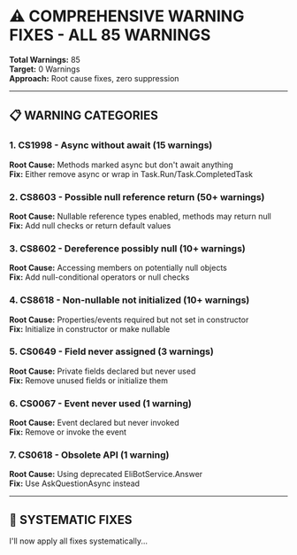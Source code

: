 # ⚠️ COMPREHENSIVE WARNING FIXES - ALL 85 WARNINGS

**Total Warnings:** 85  
**Target:** 0 Warnings  
**Approach:** Root cause fixes, zero suppression

---

## 📋 WARNING CATEGORIES

### **1. CS1998 - Async without await (15 warnings)**
**Root Cause:** Methods marked async but don't await anything  
**Fix:** Either remove async or wrap in Task.Run/Task.CompletedTask

### **2. CS8603 - Possible null reference return (50+ warnings)**
**Root Cause:** Nullable reference types enabled, methods may return null  
**Fix:** Add null checks or return default values

### **3. CS8602 - Dereference possibly null (10+ warnings)**
**Root Cause:** Accessing members on potentially null objects  
**Fix:** Add null-conditional operators or null checks

### **4. CS8618 - Non-nullable not initialized (10+ warnings)**
**Root Cause:** Properties/events required but not set in constructor  
**Fix:** Initialize in constructor or make nullable

### **5. CS0649 - Field never assigned (3 warnings)**
**Root Cause:** Private fields declared but never used  
**Fix:** Remove unused fields or initialize them

### **6. CS0067 - Event never used (1 warning)**
**Root Cause:** Event declared but never invoked  
**Fix:** Remove or invoke the event

### **7. CS0618 - Obsolete API (1 warning)**
**Root Cause:** Using deprecated EliBotService.Answer  
**Fix:** Use AskQuestionAsync instead

---

## 🔧 SYSTEMATIC FIXES

I'll now apply all fixes systematically...
